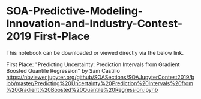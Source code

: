 # SOA-Predictive-Modeling-Innovation-and-Industry-Contest-2019 First-Place

This notebook can be downloaded or viewed directly via the below link.

First Place: "Predicting Uncertainty: Prediction Intervals from Gradient Boosted Quantile Regression" by Sam Castillo https://nbviewer.jupyter.org/github/SOASections/SOAJupyterContest2019/blob/master/Predicting%20Uncertainty%20Prediction%20Intervals%20from%20Gradient%20Boosted%20Quantile%20Regression.ipynb

